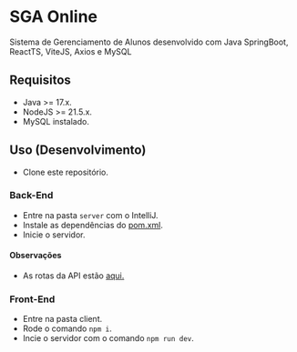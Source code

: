 # SGA Online

Sistema de Gerenciamento de Alunos desenvolvido com Java SpringBoot, ReactTS, ViteJS, Axios e MySQL

## Requisitos

- Java >= 17.x.
- NodeJS >= 21.5.x.
- MySQL instalado.

## Uso (Desenvolvimento)
- Clone este repositório.

### Back-End
- Entre na pasta ```server``` com o IntelliJ.
- Instale as dependências do [pom.xml](./server/pom.xml).
- Inicie o servidor.

#### Observações
- As rotas da API estão [aqui.](./server/integration/README.md)

### Front-End
- Entre na pasta client.
- Rode o comando ```npm i```.
- Incie o servidor com o comando ```npm run dev```.